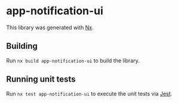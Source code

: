 # app-notification-ui

This library was generated with [Nx](https://nx.dev).

## Building

Run `nx build app-notification-ui` to build the library.

## Running unit tests

Run `nx test app-notification-ui` to execute the unit tests via [Jest](https://jestjs.io).

